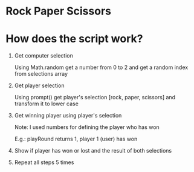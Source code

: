 # Rock Paper Scissors

# How does the script work?

1. Get computer selection
		
	Using Math.random get a number from 0 to 2 and get a random index from selections array

2. Get player selection
		
	Using prompt() get player's selection [rock, paper, scissors] and transform it to lower case
	
3. Get winning player using player's selection
		
	Note: I used numbers for defining the player who has won

	E.g.: playRound returns 1, player 1 (user) has won

4. Show if player has won or lost and the result of both selections

5. Repeat all steps 5 times

